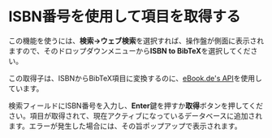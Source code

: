 ISBN番号を使用して項目を取得する
================================

この機能を使うには、**検索→ウェブ検索**を選択すれば、操作盤が側面に表示されますので、そのドロップダウンメニューから**ISBN to BibTeX**を選択してください。

この取得子は、ISBNからBibTeX項目に変換するのに、[eBook.de's API](ttp://www.ebook.de/)を使用しています。

検索フィールドにISBN番号を入力し、**Enter**鍵を押すか**取得**ボタンを押してください。項目が取得されて、現在アクティブになっているデータベースに追加されます。エラーが発生した場合には、その旨ポップアップで表示されます。
